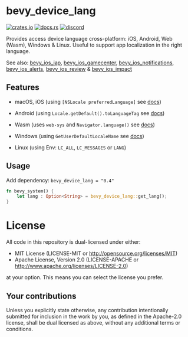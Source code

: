 # bevy_device_lang

[![crates.io][sh_crates]][lk_crates]
[![docs.rs][sh_docs]][lk_docs]
[![discord][sh_discord]][lk_discord]

[sh_crates]: https://img.shields.io/crates/v/bevy_device_lang.svg
[lk_crates]: https://crates.io/crates/bevy_device_lang
[sh_docs]: https://img.shields.io/docsrs/bevy_device_lang
[lk_docs]: https://docs.rs/bevy_device_lang/latest/bevy_device_lang/
[sh_discord]: https://img.shields.io/discord/1176858176897953872?label=discord&color=5561E6
[lk_discord]: https://discord.gg/rQNeEnMhus

Provides access device language cross-platform: iOS, Android, Web (Wasm), Windows & Linux.
Useful to support app localization in the right language.

See also:
[bevy_ios_iap](https://github.com/rustunit/bevy_ios_iap), [bevy_ios_gamecenter](https://github.com/rustunit/bevy_ios_gamecenter), [bevy_ios_notifications](https://github.com/rustunit/bevy_ios_notifications), [bevy_ios_alerts](https://github.com/rustunit/bevy_ios_alerts), [bevy_ios_review](https://github.com/rustunit/bevy_ios_review) & [bevy_ios_impact](https://github.com/rustunit/bevy_ios_impact)

## Features
* macOS, iOS (using `[NSLocale preferredLanguage]` see [docs](https://developer.apple.com/documentation/foundation/nslocale/1415614-preferredlanguages))

* Android (using `Locale.getDefault().toLanguageTag` see [docs](https://developer.android.com/reference/java/util/Locale#toLanguageTag()))
* Wasm (uses `web-sys` and `Navigator.language()` see [docs](https://developer.mozilla.org/en-US/docs/Web/API/Navigator/language))
* Windows (using `GetUserDefaultLocaleName` see [docs](https://learn.microsoft.com/en-us/windows/win32/api/winnls/nf-winnls-getuserdefaultlocalename))
* Linux (using Env: `LC_ALL`, `LC_MESSAGES` or `LANG`)

## Usage

Add dependency: `bevy_device_lang = "0.4"`

```rust
fn bevy_system() {
    let lang : Option<String> = bevy_device_lang::get_lang();
}
```

# License

All code in this repository is dual-licensed under either:

- MIT License (LICENSE-MIT or http://opensource.org/licenses/MIT)
- Apache License, Version 2.0 (LICENSE-APACHE or http://www.apache.org/licenses/LICENSE-2.0)

at your option. This means you can select the license you prefer.

## Your contributions
Unless you explicitly state otherwise, any contribution intentionally submitted for inclusion in the work by you, as defined in the Apache-2.0 license, shall be dual licensed as above, without any additional terms or conditions.
